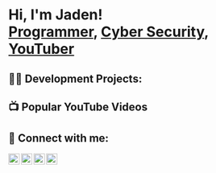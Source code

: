 <h1>Hi, I'm Jaden! <br/><a href="https://github.com/JadenF75">Programmer</a>, <a href="https://www.linkedin.com/in/jadenf">Cyber Security</a>, <a href="https://www.youtube.com/@JadenOrSk">YouTuber</a></h1>

<h2>👨‍💻 Development Projects:</h2>

<!--- <b>Data Structures and Algorithms Practice (AlgoExpert)</b>
  - [Praciting DS & Algos in Python](https://github.com/joshmadakor1/Algorithms-Practice)
-->
<h2>📺 Popular YouTube Videos</h2>
<!---
- [How to get into Cybersecurity Starting From Zero](https://www.youtube.com/watch?v=a83ASGn_V_s)
-->
<h2> 🤳 Connect with me:</h2>

[<img align="left" alt="JoshMadakor | YouTube" width="22px" src="https://cdn.jsdelivr.net/npm/simple-icons@v3/icons/youtube.svg" />][youtube]
[<img align="left" alt="JoshMadakor | Twitter" width="22px" src="https://cdn.jsdelivr.net/npm/simple-icons@v3/icons/twitter.svg" />][twitter]
[<img align="left" alt="JoshMadakor | LinkedIn" width="22px" src="https://cdn.jsdelivr.net/npm/simple-icons@v3/icons/linkedin.svg" />][linkedin]
[<img align="left" alt="JoshMadakor | Instagram" width="22px" src="https://cdn.jsdelivr.net/npm/simple-icons@v3/icons/instagram.svg" />][instagram]

[twitter]: https://x.com/JadenAkaSk_es
[youtube]: https://www.youtube.com/@JadenOrSk
[instagram]: https://www.instagram.com/jadenakask/
[linkedin]: https://www.linkedin.com/in/jadenf

<!--
**joshmadakor1/joshmadakor1** is a ✨ _special_ ✨ repository because its `README.md` (this file) appears on your GitHub profile.

Here are some ideas to get you started:

- 🔭 I’m currently working on ...
- 🌱 I’m currently learning ...
- 👯 I’m looking to collaborate on ...
- 🤔 I’m looking for help with ...
- 💬 Ask me about ...
- 📫 How to reach me: ...
- 😄 Pronouns: ...
- ⚡ Fun fact: ...
-->
